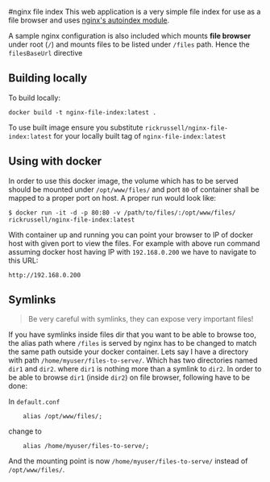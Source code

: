 #nginx file index
This web application is a very simple file index for use as a file browser and uses [nginx's autoindex module](http://nginx.org/en/docs/http/ngx_http_autoindex_module.html).

A sample nginx configuration is also included which mounts **file browser** under root (`/`) and mounts files to be listed under `/files` path. Hence the `filesBaseUrl` directive

## Building locally

To build locally:

```
docker build -t nginx-file-index:latest .
```
To use built image ensure you substitute `rickrussell/nginx-file-index:latest` for your locally built tag of `nginx-file-index:latest`


## Using with docker

In order to use this docker image, the volume which has to be served should
be mounted under `/opt/www/files/` and port `80` of container shall be mapped
to a proper port on host. A proper run would look like:

```
$ docker run -it -d -p 80:80 -v /path/to/files/:/opt/www/files/ rickrussell/nginx-file-index:latest
```

With container up and running you can point your browser to IP of docker host with given port to view the files. For example with above run command assuming docker host having IP with `192.168.0.200` we have to navigate to this URL:

`http://192.168.0.200`


## Symlinks

> Be very careful with symlinks, they can expose very important files!

If you have symlinks inside files dir that you want to be able to browse too, the alias path where `/files` is served by nginx has to be changed to match the same path outside your docker container. Lets say I have a directory with path `/home/myuser/files-to-serve/`. Which has two directories named `dir1` and `dir2`. where `dir1` is nothing more than a symlink to `dir2`. In order to be able to browse `dir1` (inside `dir2`) on file browser, following have to be done:

In `default.conf`
```
    alias /opt/www/files/;
```

change to
```
    alias /home/myuser/files-to-serve/;
```

And the mounting point is now `/home/myuser/files-to-serve/` instead of `/opt/www/files/`.

